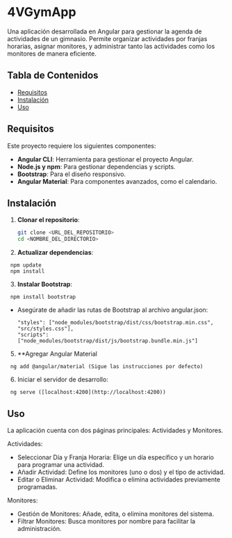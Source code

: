 # 4VGymApp

Una aplicación desarrollada en Angular para gestionar la agenda de actividades de un gimnasio. Permite organizar actividades por franjas horarias, asignar monitores, y administrar tanto las actividades como los monitores de manera eficiente.

## Tabla de Contenidos

- [Requisitos](#requisitos)
- [Instalación](#instalación)
- [Uso](#uso)

## Requisitos

Este proyecto requiere los siguientes componentes:

- **Angular CLI**: Herramienta para gestionar el proyecto Angular.
- **Node.js y npm**: Para gestionar dependencias y scripts.
- **Bootstrap**: Para el diseño responsivo.
- **Angular Material**: Para componentes avanzados, como el calendario.

## Instalación

1. **Clonar el repositorio**:
   ```bash
   git clone <URL_DEL_REPOSITORIO>
   cd <NOMBRE_DEL_DIRECTORIO>

2. **Actualizar dependencias**:
  ```
   npm update
   npm install
  ```

3. **Instalar Bootstrap**:
  ```
   npm install bootstrap
  ```

   - Asegúrate de añadir las rutas de Bootstrap al archivo angular.json:
     ```
     "styles": ["node_modules/bootstrap/dist/css/bootstrap.min.css", "src/styles.css"],
     "scripts": ["node_modules/bootstrap/dist/js/bootstrap.bundle.min.js"]
     ```
5. **Agregar Angular Material
  ```
   ng add @angular/material (Sigue las instrucciones por defecto)
  ```
6. Iniciar el servidor de desarrollo:
  ```
   ng serve ([localhost:4200](http://localhost:4200))
  ```

## Uso

La aplicación cuenta con dos páginas principales: Actividades y Monitores.

Actividades:
  - Seleccionar Día y Franja Horaria: Elige un día específico y un horario para programar una actividad.
  - Añadir Actividad: Define los monitores (uno o dos) y el tipo de actividad.
  - Editar o Eliminar Actividad: Modifica o elimina actividades previamente programadas.

Monitores:
  - Gestión de Monitores: Añade, edita, o elimina monitores del sistema.
  - Filtrar Monitores: Busca monitores por nombre para facilitar la administración.
  
